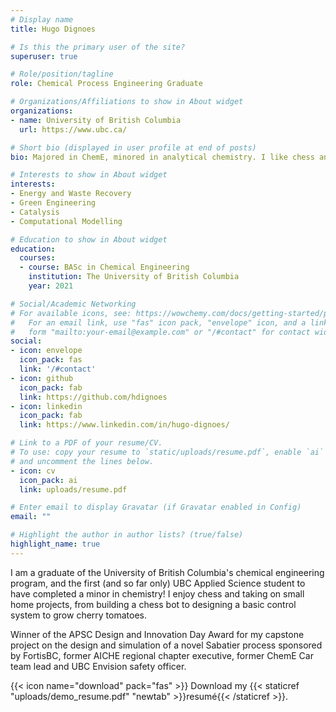 ```yaml
---
# Display name
title: Hugo Dignoes

# Is this the primary user of the site?
superuser: true

# Role/position/tagline
role: Chemical Process Engineering Graduate

# Organizations/Affiliations to show in About widget
organizations:
- name: University of British Columbia
  url: https://www.ubc.ca/

# Short bio (displayed in user profile at end of posts)
bio: Majored in ChemE, minored in analytical chemistry. I like chess and taking on random coding projects.

# Interests to show in About widget
interests:
- Energy and Waste Recovery
- Green Engineering
- Catalysis
- Computational Modelling

# Education to show in About widget
education:
  courses:
  - course: BASc in Chemical Engineering
    institution: The University of British Columbia
    year: 2021

# Social/Academic Networking
# For available icons, see: https://wowchemy.com/docs/getting-started/page-builder/#icons
#   For an email link, use "fas" icon pack, "envelope" icon, and a link in the
#   form "mailto:your-email@example.com" or "/#contact" for contact widget.
social:
- icon: envelope
  icon_pack: fas
  link: '/#contact'
- icon: github
  icon_pack: fab
  link: https://github.com/hdignoes
- icon: linkedin
  icon_pack: fab
  link: https://www.linkedin.com/in/hugo-dignoes/

# Link to a PDF of your resume/CV.
# To use: copy your resume to `static/uploads/resume.pdf`, enable `ai` icons in `params.toml`, 
# and uncomment the lines below.
- icon: cv
  icon_pack: ai
  link: uploads/resume.pdf

# Enter email to display Gravatar (if Gravatar enabled in Config)
email: ""

# Highlight the author in author lists? (true/false)
highlight_name: true
---
```


I am a graduate of the University of British Columbia's chemical engineering program, and the first (and so far only) UBC Applied Science student to have completed a minor in chemistry! I enjoy chess and taking on small home projects, from building a chess bot to designing a basic control system to grow cherry tomatoes.

Winner of the APSC Design and Innovation Day Award for my capstone project on the design and simulation of a novel Sabatier process sponsored by FortisBC, former AICHE regional chapter executive, former ChemE Car team lead and UBC Envision safety officer. 

{{< icon name="download" pack="fas" >}} Download my {{< staticref "uploads/demo_resume.pdf" "newtab" >}}resumé{{< /staticref >}}.

